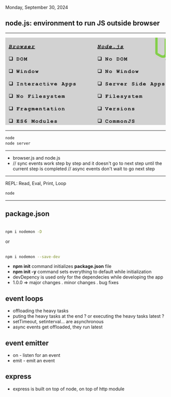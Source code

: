 Monday, September 30, 2024

## **node.js**: environment to run JS outside browser

---

![js versus node](jsVsNode.png)

---

```bash
node
node server

```

---

- browser.js and node.js
- // sync events work step by step and it doesn't go to next step until the current step is completed
  // async events don't wait to go next step

---

REPL: Read, Eval, Print, Loop

```bash
node
```

---

## package.json

```bash

npm i nodemon -D
```

or

```bash

npm i nodemon --save-dev
```

- **npm init** command initializes **package.json** file
- **npm init -y** command sets everything to default while initialization
- devDepency is used only for the dependecies while developing the app
- 1.0.0 => major changes . minor changes . bug fixes

## event loops

- offloading the heavy tasks
- puting the heavy tasks at the end ? or executing the heavy tasks latest ?
- setTimeout, setinterval... are asynchronous
- async events get offloaded, they run latest

## event emitter

- on - listen for an event
- emit - emit an event

## express

- express is built on top of node, on top of http module
